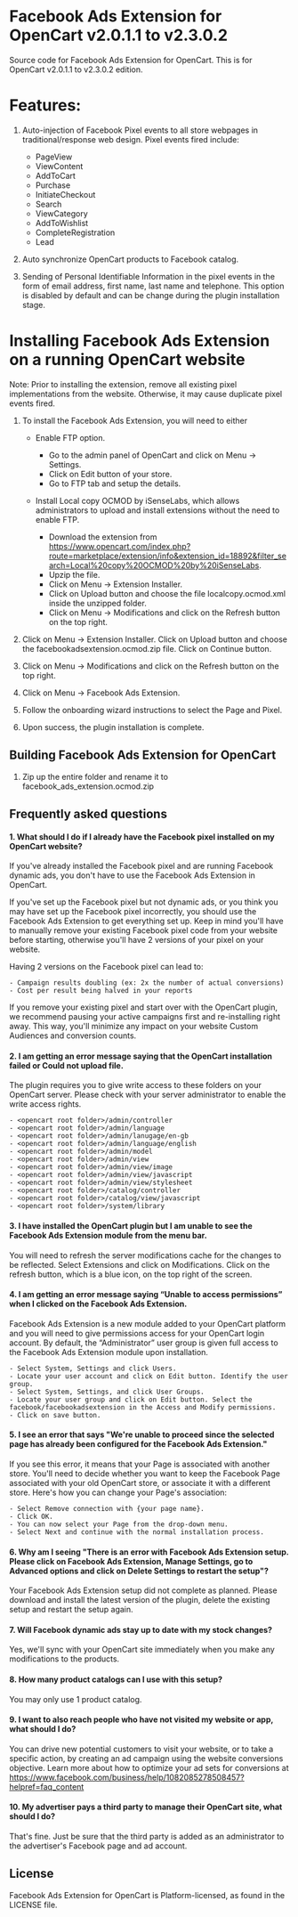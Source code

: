 Facebook Ads Extension for OpenCart v2.0.1.1 to v2.3.0.2
====

Source code for Facebook Ads Extension for OpenCart. This is for
OpenCart v2.0.1.1 to v2.3.0.2 edition.

# Features:
  1. Auto-injection of Facebook Pixel events to all store webpages in
     traditional/response web design. Pixel events fired include:
     - PageView
     - ViewContent
     - AddToCart
     - Purchase
     - InitiateCheckout
     - Search
     - ViewCategory
     - AddToWishlist
     - CompleteRegistration
     - Lead

  2. Auto synchronize OpenCart products to Facebook catalog.

  3. Sending of Personal Identifiable Information in the pixel events in the form of email address, first name, last name and telephone. This option is disabled by default and can be change during the plugin installation stage.

# Installing Facebook Ads Extension on a running OpenCart website
Note: Prior to installing the extension, remove all existing pixel implementations from the website. Otherwise, it may cause duplicate pixel events fired.

   1. To install the Facebook Ads Extension, you will need to either

      - Enable FTP option.
          - Go to the admin panel of OpenCart and click on Menu -> Settings. 
          - Click on Edit button of your store.
          - Go to FTP tab and setup the details.

      - Install Local copy OCMOD by iSenseLabs, which allows administrators to upload and install extensions without the need to enable FTP.
          - Download the extension from https://www.opencart.com/index.php?route=marketplace/extension/info&extension_id=18892&filter_search=Local%20copy%20OCMOD%20by%20iSenseLabs.
          - Upzip the file.
          - Click on Menu -> Extension Installer.
          - Click on Upload button and choose the file localcopy.ocmod.xml inside the unzipped folder.
          - Click on Menu -> Modifications and click on the Refresh button on the top right.

   2. Click on Menu -> Extension Installer. Click on Upload button and choose the facebookadsextension.ocmod.zip file. Click on Continue button.

   3. Click on Menu -> Modifications and click on the Refresh button on the top right.

   4. Click on Menu -> Facebook Ads Extension.

   5. Follow the onboarding wizard instructions to select the Page and Pixel.

   6. Upon success, the plugin installation is complete.

## Building Facebook Ads Extension for OpenCart
  1. Zip up the entire folder and rename it to facebook_ads_extension.ocmod.zip

## Frequently asked questions
#### 1. What should I do if I already have the Facebook pixel installed on my OpenCart website?

  If you've already installed the Facebook pixel and are running Facebook dynamic ads, you don't have to use the Facebook Ads Extension in OpenCart.

  If you've set up the Facebook pixel but not dynamic ads, or you think you may have set up the Facebook pixel incorrectly, you should use the Facebook Ads Extension to get everything set up. Keep in mind you'll have to manually remove your existing Facebook pixel code from your website before starting, otherwise you'll have 2 versions of your pixel on your website.

  Having 2 versions on the Facebook pixel can lead to:

    - Campaign results doubling (ex: 2x the number of actual conversions)    
    - Cost per result being halved in your reports

  If you remove your existing pixel and start over with the OpenCart plugin, we recommend pausing your active campaigns first and re-installing right away. This way, you'll minimize any impact on your website Custom Audiences and conversion counts.

#### 2. I am getting an error message saying that the OpenCart installation failed or Could not upload file.

The plugin requires you to give write access to these folders on your OpenCart server. Please check with your server administrator to enable the write access rights.

    - <opencart root folder>/admin/controller
    - <opencart root folder>/admin/language
    - <opencart root folder>/admin/lanugage/en-gb
    - <opencart root folder>/admin/language/english
    - <opencart root folder>/admin/model
    - <opencart root folder>/admin/view
    - <opencart root folder>/admin/view/image
    - <opencart root folder>/admin/view/javascript
    - <opencart root folder>/admin/view/stylesheet
    - <opencart root folder>/catalog/controller
    - <opencart root folder>/catalog/view/javascript
    - <opencart root folder>/system/library

#### 3. I have installed the OpenCart plugin but I am unable to see the Facebook Ads Extension module from the menu bar.

You will need to refresh the server modifications cache for the changes to be reflected. Select Extensions and click on Modifications. Click on the refresh button, which is a blue icon, on the top right of the screen.

#### 4. I am getting an error message saying “Unable to access permissions” when I clicked on the Facebook Ads Extension.

Facebook Ads Extension is a new module added to your OpenCart platform and you will need to give permissions access for your OpenCart login account. By default, the “Administrator” user group is given full access to the Facebook Ads Extension module upon installation.

    - Select System, Settings and click Users.
    - Locate your user account and click on Edit button. Identify the user group.
    - Select System, Settings, and click User Groups.
    - Locate your user group and click on Edit button. Select the facebook/facebookadsextension in the Access and Modify permissions.
    - Click on save button.

#### 5. I see an error that says "We're unable to proceed since the selected page has already been configured for the Facebook Ads Extension."

If you see this error, it means that your Page is associated with another store. You'll need to decide whether you want to keep the Facebook Page associated with your old OpenCart store, or associate it with a different store. Here's how you can change your Page's association:

    - Select Remove connection with {your page name}.
    - Click OK.
    - You can now select your Page from the drop-down menu.
    - Select Next and continue with the normal installation process.

#### 6. Why am I seeing "There is an error with Facebook Ads Extension setup. Please click on Facebook Ads Extension, Manage Settings, go to Advanced options and click on Delete Settings to restart the setup"?

Your Facebook Ads Extension setup did not complete as planned. Please download and install the latest version of the plugin, delete the existing setup and restart the setup again.

#### 7. Will Facebook dynamic ads stay up to date with my stock changes?

Yes, we'll sync with your OpenCart site immediately when you make any modifications to the products.

#### 8. How many product catalogs can I use with this setup?

You may only use 1 product catalog.

#### 9. I want to also reach people who have not visited my website or app, what should I do?

You can drive new potential customers to visit your website, or to take a specific action, by creating an ad campaign using the website conversions objective. Learn more about how to optimize your ad sets for conversions at https://www.facebook.com/business/help/1082085278508457?helpref=faq_content

#### 10. My advertiser pays a third party to manage their OpenCart site, what should I do?

That's fine. Just be sure that the third party is added as an administrator to the advertiser's Facebook page and ad account.

## License
Facebook Ads Extension for OpenCart is Platform-licensed, as found in the LICENSE file.